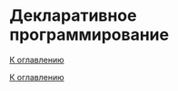 # Декларативное программирование

<!--

-->

[К оглавлению](../README.md)



[К оглавлению](../README.md)
